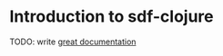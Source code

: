 # Introduction to sdf-clojure

TODO: write [great documentation](http://jacobian.org/writing/what-to-write/)
